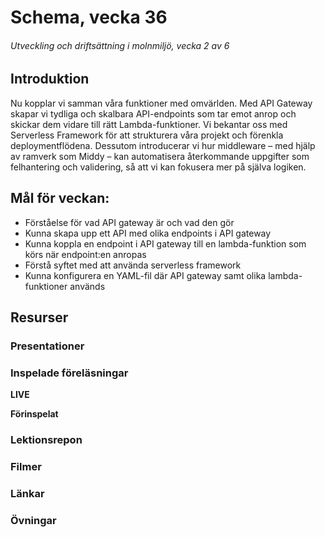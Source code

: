 # Schema, vecka 36
###### Utveckling och driftsättning i molnmiljö, vecka 2 av 6

## Introduktion

Nu kopplar vi samman våra funktioner med omvärlden. Med API Gateway skapar vi tydliga och skalbara API-endpoints som tar emot anrop och skickar dem vidare till rätt Lambda-funktioner. Vi bekantar oss med Serverless Framework för att strukturera våra projekt och förenkla deploymentflödena. Dessutom introducerar vi hur middleware – med hjälp av ramverk som Middy – kan automatisera återkommande uppgifter som felhantering och validering, så att vi kan fokusera mer på själva logiken.

## Mål för veckan:

* Förståelse för vad API gateway är och vad den gör
* Kunna skapa upp ett API med olika endpoints i API gateway
* Kunna koppla en endpoint i API gateway till en lambda-funktion som körs när endpoint:en anropas
* Förstå syftet med att använda serverless framework
* Kunna konfigurera en YAML-fil där API gateway samt olika lambda-funktioner används

## Resurser

### Presentationer


### Inspelade föreläsningar

**LIVE**

**Förinspelat**

### Lektionsrepon


### Filmer


### Länkar


### Övningar 


